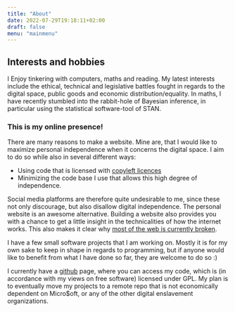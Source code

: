```yaml
---
title: "About"
date: 2022-07-29T19:18:11+02:00
draft: false
menu: "mainmenu"
---
```


## Interests and hobbies

I Enjoy tinkering with computers, maths and reading. 
My latest interests include the ethical, technical and legislative battles fought in regards to the digital space, public goods and economic distribution/equality.
In maths, I have recently stumbled into the rabbit-hole of Bayesian inference, in particular using the statistical software-tool of STAN. 

### This is my online presence\!

There are many reasons to make a website. Mine are, that I would like to maximize personal independence when it concerns the digital space. I aim to do so while also in several different ways:

  - Using code that is licensed with [copyleft
    licences](https://en.wikipedia.org/wiki/Copyleft)
  - Minimizing the code base I use that allows this high degree of
    independence.

Social media platforms are therefore quite undesirable to me, since these not only discourage, but also disallow digital independence. The personal website is an awesome alternative. Building a website also provides you with a chance to get a little insight in the technicalities of how the internet works. This also makes it clear why [most of the web is currently broken](https://suckless.org/sucks/web/).

<!--## Software Projects-->
I have a few small software projects that I am working on. Mostly it is for my own sake to keep in shape in regards to programming, but if anyone would like to benefit from what I have done so far, they are welcome to do so :)  

I currently have a [github](https://github.com/chrberrig) page, where you can access my code, which is (in accordance with my views on free software) licensed under GPL. My plan is to eventually move my projects to a remote repo that is not economically dependent on Micro$oft, or any of the other digital enslavement organizations.

